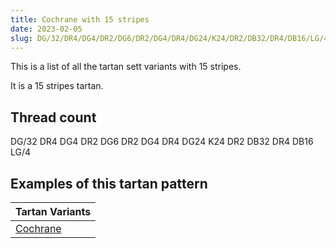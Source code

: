 ```yaml
---
title: Cochrane with 15 stripes
date: 2023-02-05
slug: DG/32/DR4/DG4/DR2/DG6/DR2/DG4/DR4/DG24/K24/DR2/DB32/DR4/DB16/LG/4
---
```

This is a list of all the tartan sett variants with 15 stripes.

It is a 15 stripes tartan.


## Thread count
DG/32 DR4 DG4 DR2 DG6 DR2 DG4 DR4 DG24 K24 DR2 DB32 DR4 DB16 LG/4

## Examples of this tartan pattern

| Tartan Variants |
|---------------|
| [Cochrane](/variants/dg/32/dr4/dg4/dr2/dg6/dr2/dg4/dr4/dg24/k24/dr2/db32/dr4/db16/lg/4-db000052-dg11450d-draa0000-k000000-lgaaaa00)||
